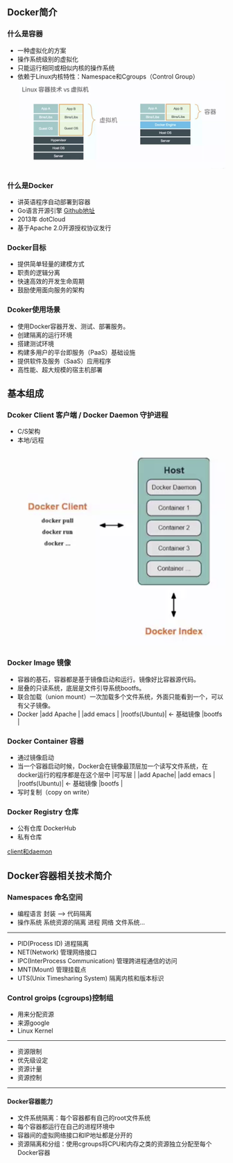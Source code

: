 ## Docker简介
### 什么是容器
  * 一种虚拟化的方案
  * 操作系统级别的虚拟化
  * 只能运行相同或相似内核的操作系统
  * 依赖于Linux内核特性：Namespace和Cgroups（Control Group）
  ![Linux容器技术 vs 虚拟机](01.png)

### 什么是Docker
  * 讲英语程序自动部署到容器
  * Go语言开源引擎 [Github地址](https://github.com/docker)
  * 2013年 dotCloud
  * 基于Apache 2.0开源授权协议发行

### Docker目标
  * 提供简单轻量的建模方式
  * 职责的逻辑分离
  * 快速高效的开发生命周期
  * 鼓励使用面向服务的架构

### Dcoker使用场景
  * 使用Docker容器开发、测试、部署服务。
  * 创建隔离的运行环境
  * 搭建测试环境
  * 构建多用户的平台即服务（PaaS）基础设施
  * 提供软件及服务（SaaS）应用程序
  * 高性能、超大规模的宿主机部署


## 基本组成
### Dcoker Client 客户端 / Docker Daemon 守护进程
  * C/S架构
  * 本地/远程
  ![client和daemon](02.png)

### Docker Image 镜像
  * 容器的基石，容器都是基于镜像启动和运行。镜像好比容器源代码。
  * 层叠的只读系统，底层是文件引导系统bootfs。
  * 联合加载（union mount）一次加载多个文件系统，外面只能看到一个，可以有父子镜像。
  * Docker
  |add Apache    |
  |add emacs     |
  |rootfs(Ubuntu)|  <- 基础镜像
  |bootfs        |

### Docker Container 容器
  * 通过镜像启动
  * 当一个容器启动时候，Docker会在镜像最顶层加一个读写文件系统，在docker运行的程序都是在这个层中
  |可写层     |
  |add Apache|
  |add emacs |
  |rootfs(Ubuntu)|  <- 基础镜像
  |bootfs    |
  * 写时复制（copy on write）

### Docker Registry 仓库
  * 公有仓库 DockerHub
  * 私有仓库 

[client和daemon](03.png)

## Docker容器相关技术简介
### Namespaces 命名空间
  * 编程语言 封装 --> 代码隔离
  * 操作系统 系统资源的隔离 进程 网络 文件系统...
-------------------------------
  * PID(Process ID) 进程隔离
  * NET(Network) 管理网络接口
  * IPC(InterProcess Communication) 管理跨进程通信的访问
  * MNT(Mount) 管理挂载点
  * UTS(Unix Timesharing System) 隔离内核和版本标识

### Control groips (cgroups)控制组
  * 用来分配资源
  * 来源google
  * Linux Kernel
-------------------------------
  * 资源限制
  * 优先级设定
  * 资源计量
  * 资源控制
-------------------------------
#### Docker容器能力
* 文件系统隔离：每个容器都有自己的root文件系统
* 每个容器都运行在自己的进程环境中
* 容器间的虚拟网络接口和IP地址都是分开的
* 资源隔离和分组：使用cgroups将CPU和内存之类的资源独立分配至每个Docker容器